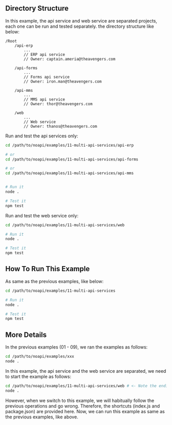 
## Directory Structure

In this example, the api service and web service are separated projects, each one can be run and tested separately. the directory structure like below:

```
/Root
    /api-erp   
        ... 
        // ERP api service
        // Owner: captain.ameria@theavengers.com
    
    /api-forms
        ... 
        // Forms api service
        // Owner: iron.man@theavengers.com
    
    /api-mms
        ... 
        // MMS api service
        // Owner: thor@theavengers.com
    
    /web    
        ... 
        // Web service
        // Owner: thanos@theavengers.com
```

Run and test the api services only:
```sh
cd /path/to/noapi/examples/11-multi-api-services/api-erp

# or
cd /path/to/noapi/examples/11-multi-api-services/api-forms

# or
cd /path/to/noapi/examples/11-multi-api-services/api-mms


# Run it
node .

# Test it
npm test
```

Run and test the web service only:
```sh
cd /path/to/noapi/examples/11-multi-api-services/web

# Run it
node .

# Test it
npm test
```



## How To Run This Example

As same as the previous examples, like below:

```sh
cd /path/to/noapi/examples/11-multi-api-services

# Run it
node .

# Test it
npm test
```



## More Details

In the previous examples (01 - 09), we ran the examples as follows:
```sh
cd /path/to/noapi/examples/xxx
node .
```

In this example, the api service and the web service are separated, we need to start the example as follows:
```sh
cd /path/to/noapi/examples/11-multi-api-services/web # <- Note the ending is /web
node .
```

However, when we switch to this example, we will habitually follow the previous operations and go wrong. Therefore, the shortcuts (index.js and package.json) are provided here. Now, we can run this example as same as the previous examples, like above.
